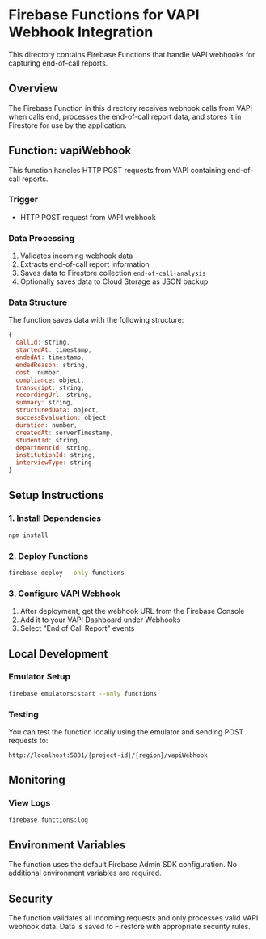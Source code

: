 # Firebase Functions for VAPI Webhook Integration

This directory contains Firebase Functions that handle VAPI webhooks for capturing end-of-call reports.

## Overview

The Firebase Function in this directory receives webhook calls from VAPI when calls end, processes the end-of-call report data, and stores it in Firestore for use by the application.

## Function: vapiWebhook

This function handles HTTP POST requests from VAPI containing end-of-call reports.

### Trigger
- HTTP POST request from VAPI webhook

### Data Processing
1. Validates incoming webhook data
2. Extracts end-of-call report information
3. Saves data to Firestore collection `end-of-call-analysis`
4. Optionally saves data to Cloud Storage as JSON backup

### Data Structure
The function saves data with the following structure:
```javascript
{
  callId: string,
  startedAt: timestamp,
  endedAt: timestamp,
  endedReason: string,
  cost: number,
  compliance: object,
  transcript: string,
  recordingUrl: string,
  summary: string,
  structuredData: object,
  successEvaluation: object,
  duration: number,
  createdAt: serverTimestamp,
  studentId: string,
  departmentId: string,
  institutionId: string,
  interviewType: string
}
```

## Setup Instructions

### 1. Install Dependencies
```bash
npm install
```

### 2. Deploy Functions
```bash
firebase deploy --only functions
```

### 3. Configure VAPI Webhook
1. After deployment, get the webhook URL from the Firebase Console
2. Add it to your VAPI Dashboard under Webhooks
3. Select "End of Call Report" events

## Local Development

### Emulator Setup
```bash
firebase emulators:start --only functions
```

### Testing
You can test the function locally using the emulator and sending POST requests to:
```
http://localhost:5001/{project-id}/{region}/vapiWebhook
```

## Monitoring

### View Logs
```bash
firebase functions:log
```

## Environment Variables

The function uses the default Firebase Admin SDK configuration. No additional environment variables are required.

## Security

The function validates all incoming requests and only processes valid VAPI webhook data. Data is saved to Firestore with appropriate security rules.